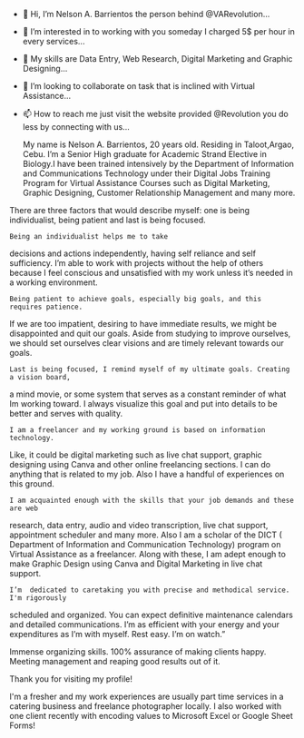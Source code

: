 - 👋 Hi, I’m Nelson A. Barrientos the person behind @VARevolution...
- 👀 I’m interested in to working with you someday I charged 5$ per hour in every services...
- 🌱 My skills are Data Entry, Web Research, Digital Marketing and Graphic Designing...
- 💞️ I’m looking to collaborate on task that is inclined with Virtual Assistance...
- 📫 How to reach me just visit the website provided @Revolution you do less by connecting with us...

    My name is Nelson A. Barrientos, 20 years old. Residing in Taloot,Argao, Cebu.
I’m a Senior High graduate for Academic Strand Elective in Biology.I have been 
trained intensively by the Department of Information and Communications Technology 
under their Digital Jobs Training Program for Virtual Assistance Courses such as 
Digital Marketing, Graphic Designing, Customer Relationship Management and many more.

There are three factors that would describe myself: one is being individualist, 
being patient and last is being focused. 

    Being an individualist helps me to take 
decisions and actions independently, having self reliance and self sufficiency. 
I’m able to work with projects without the help of others because I feel 
conscious and unsatisfied with my work unless it’s needed in a working environment.

    Being patient to achieve goals, especially big goals, and this requires patience. 
If we are too impatient, desiring to have immediate results, we might be 
disappointed and quit our goals. Aside from studying to improve ourselves, we 
should set ourselves clear visions and are timely relevant towards our goals.

    Last is being focused, I remind myself of my ultimate goals. Creating a vision board, 
a mind movie, or some system that serves as a constant reminder of what Im working 
toward. I always visualize this goal and put into details to be better and serves 
with quality.
    
    I am a freelancer and my working ground is based on information technology. 
Like, it could be digital marketing such as live chat support, graphic designing 
using Canva and other online freelancing sections. I can do anything that is 
related to my job. Also I have a handful of experiences on this ground.

    I am acquainted enough with the skills that your job demands and these are web
research, data entry, audio and video transcription, live chat support, appointment 
scheduler and many more. Also I am a scholar of the DICT ( Department of Information 
and Communication Technology) program on Virtual Assistance as a freelancer. Along 
with these, I am adept enough to make Graphic Design using Canva and Digital Marketing 
in live chat support.

    I’m  dedicated to caretaking you with precise and methodical service. I'm rigorously 
scheduled and organized. You can expect definitive maintenance calendars and detailed 
communications. I’m as efficient with your energy and your expenditures as I’m with 
myself. Rest easy. I’m on watch.”

Immense organizing skills.
100% assurance of making clients happy.
Meeting management and reaping good results out of it.

Thank you for visiting my profile!

I'm a fresher and my work experiences are usually part time services in a catering business
and freelance photographer locally. I also worked with one client recently with encoding values
to Microsoft Excel or Google Sheet Forms!

<!---
VARevolution/VARevolution is a ✨ special ✨ repository because its `README.md` (this file) appears on your GitHub profile.
You can click the Preview link to take a look at your changes.
--->

